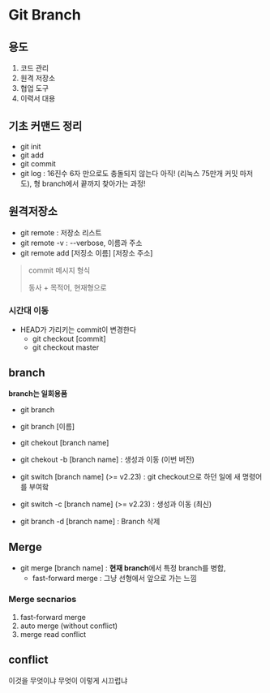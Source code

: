 # Git Branch

## 용도

1. 코드 관리
2. 원격 저장소
3. 협업 도구
4. 이력서 대용

## 기초 커맨드 정리

- git init
- git add
- git commit
- git log : 16진수 6자 만으로도 충돌되지 않는다 아직! (리눅스 75만개 커밋 마저도), 형 branch에서 끝까지 찾아가는 과정!

## 원격저장소

- git remote : 저장소 리스트
- git remote -v : --verbose, 이름과 주소
- git remote add [저징소 이름] [저장소 주소]


> commit 메시지 형식 
>
> 동사 + 목적어, 현재형으로 
>

### 시간대 이동

- HEAD가 가리키는 commit이 변경한다  
  - git checkout [commit]
  - git checkout master

## branch

**branch는 일회용품**

- git branch
- git branch [이름]

- git chekout [branch name]
- git chekout -b [branch name] : 생성과 이동 (이번 버전)

- git switch [branch name] (>= v2.23) : git checkout으로 하던 일에 새 명령어를 부여핰
- git switch -c [branch name] (>= v2.23) : 생성과 이동 (최신)

- git branch -d [branch name] : Branch 삭제

## Merge

- git merge [branch name] : **현재 branch**에서 특정 branch를 병합, 
  - fast-forward merge : 그냥 선형에서 앞으로 가는 느낌

### Merge secnarios

1. fast-forward merge
2. auto merge (without conflict)
3. merge read conflict

## conflict
이것을 무엇이냐 
무엇이 이렇게 시끄럽냐
